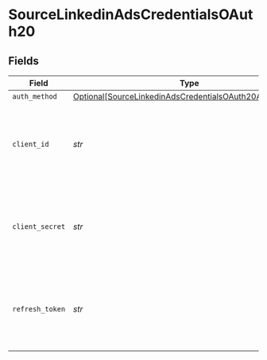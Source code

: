 # SourceLinkedinAdsCredentialsOAuth20


## Fields

| Field                                                                                                                                                                                  | Type                                                                                                                                                                                   | Required                                                                                                                                                                               | Description                                                                                                                                                                            |
| -------------------------------------------------------------------------------------------------------------------------------------------------------------------------------------- | -------------------------------------------------------------------------------------------------------------------------------------------------------------------------------------- | -------------------------------------------------------------------------------------------------------------------------------------------------------------------------------------- | -------------------------------------------------------------------------------------------------------------------------------------------------------------------------------------- |
| `auth_method`                                                                                                                                                                          | [Optional[SourceLinkedinAdsCredentialsOAuth20AuthMethod]](../../models/shared/sourcelinkedinadscredentialsoauth20authmethod.md)                                                        | :heavy_minus_sign:                                                                                                                                                                     | N/A                                                                                                                                                                                    |
| `client_id`                                                                                                                                                                            | *str*                                                                                                                                                                                  | :heavy_check_mark:                                                                                                                                                                     | The client ID of your developer application. Refer to our <a href='https://docs.airbyte.com/integrations/sources/linkedin-ads#setup-guide'>documentation</a> for more information.     |
| `client_secret`                                                                                                                                                                        | *str*                                                                                                                                                                                  | :heavy_check_mark:                                                                                                                                                                     | The client secret of your developer application. Refer to our <a href='https://docs.airbyte.com/integrations/sources/linkedin-ads#setup-guide'>documentation</a> for more information. |
| `refresh_token`                                                                                                                                                                        | *str*                                                                                                                                                                                  | :heavy_check_mark:                                                                                                                                                                     | The key to refresh the expired access token. Refer to our <a href='https://docs.airbyte.com/integrations/sources/linkedin-ads#setup-guide'>documentation</a> for more information.     |
